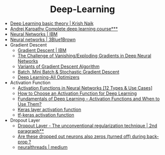 <h1 align="center"> Deep-Learning </h1>


- [Deep Learning basic theory | Krish Naik](https://www.youtube.com/watch?v=YFNKnUhm_-s&list=PLZoTAELRMXVPGU70ZGsckrMdr0FteeRUi&index=1)
- [Andrej Karpathy Complete deep learning course***](https://www.youtube.com/watch?v=i94OvYb6noo&list=PLkt2uSq6rBVctENoVBg1TpCC7OQi31AlC&index=4)
- [Neural Networks | IBM](https://www.ibm.com/cloud/learn/neural-networks)
- [Neural networks | 3Blue1Brown](https://www.youtube.com/watch?v=aircAruvnKk&list=PLZHQObOWTQDNU6R1_67000Dx_ZCJB-3pi)
- Gradient Descent
    - [Gradient Descent | IBM](https://www.ibm.com/cloud/learn/gradient-descent)
    - [The Challenge of Vanishing/Exploding Gradients in Deep Neural Networks](https://www.analyticsvidhya.com/blog/2021/06/the-challenge-of-vanishing-exploding-gradients-in-deep-neural-networks/)
    - [Variants of Gradient Descent Algorithm](https://www.analyticsvidhya.com/blog/2021/03/variants-of-gradient-descent-algorithm/)
    - [Batch, Mini Batch & Stochastic Gradient Descent](https://towardsdatascience.com/batch-mini-batch-stochastic-gradient-descent-7a62ecba642a)
    - [Deep Learning-All Optimizers](https://www.youtube.com/watch?v=TudQZtgpoHk&list=PLZoTAELRMXVPGU70ZGsckrMdr0FteeRUi&index=22)
- Activation Function
    - [Activation Functions in Neural Networks [12 Types & Use Cases]](https://www.v7labs.com/blog/neural-networks-activation-functions#h1)
    - [How to Choose an Activation Function for Deep Learning](https://machinelearningmastery.com/choose-an-activation-function-for-deep-learning/)
    - [Fundamentals of Deep Learning – Activation Functions and When to Use Them?](https://www.analyticsvidhya.com/blog/2020/01/fundamentals-deep-learning-activation-functions-when-to-use-them/) 
    - [Keras layer activation function](https://keras.io/api/layers/activations/)
    - [tf-keras activation function](https://www.tensorflow.org/api_docs/python/tf/keras/activations)
- Dropout Layer
    - [Dropout Layer - The unconventional regularization technique | 2nd paragraph**](https://deepnotes.io/dropout)
    - [Are these dropped out neurons also zeros (turned off) during back-prop ?](https://stats.stackexchange.com/questions/219236/dropout-forward-prop-vs-back-prop-in-machine-learning-neural-network)
    - [neuralthreads | medium](https://medium.com/@neuralthreads)



